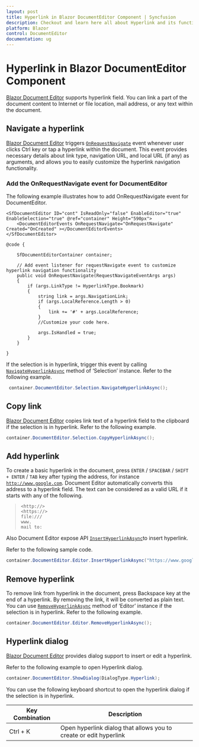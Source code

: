 ```yaml
---
layout: post
title: Hyperlink in Blazor DocumentEditor Component | Syncfusion
description: Checkout and learn here all about Hyperlink and its functionality in Syncfusion Blazor DocumentEditor component and more.
platform: Blazor
control: DocumentEditor
documentation: ug
---
```


# Hyperlink in Blazor DocumentEditor Component

[Blazor Document Editor](https://www.syncfusion.com/blazor-components/blazor-word-processor) supports hyperlink field. You can link a part of the document content to Internet or file location, mail address, or any text within the document.

## Navigate a hyperlink

[Blazor Document Editor](https://www.syncfusion.com/blazor-components/blazor-word-processor) triggers [`OnRequestNavigate`](https://help.syncfusion.com/cr/blazor/Syncfusion.Blazor.DocumentEditor.DocumentEditorEvents.html#Syncfusion_Blazor_DocumentEditor_DocumentEditorEvents_OnRequestNavigate) event whenever user clicks Ctrl key or tap a hyperlink within the document. This event provides necessary details about link type, navigation URL, and local URL (if any) as arguments, and allows you to easily customize the hyperlink navigation functionality. 

### Add the OnRequestNavigate event for DocumentEditor

The following example illustrates how to add OnRequestNavigate event for DocumentEditor.

```cshtml
<SfDocumentEditor ID="cont" IsReadOnly="false" EnableEditor="true" EnableSelection="true" @ref="container" Height="590px">
    <DocumentEditorEvents OnRequestNavigate="OnRequestNavigate" Created="OnCreated" ></DocumentEditorEvents>
</SfDocumentEditor>

@code {

    SfDocumentEditorContainer container;

    // Add event listener for requestNavigate event to customize hyperlink navigation functionality
    public void OnRequestNavigate(RequestNavigateEventArgs args)
    {
        if (args.LinkType != HyperlinkType.Bookmark)
        {
            string link = args.NavigationLink;
            if (args.LocalReference.Length > 0)
            {
                link += '#' + args.LocalReference;
            }
            //Customize your code here.
            
            args.IsHandled = true;
        }
    }

}

```

If the selection is in hyperlink, trigger this event by calling [`NavigateHyperlinkAsync`](https://help.syncfusion.com/cr/blazor/Syncfusion.Blazor.DocumentEditor.SelectionModule.html#Syncfusion_Blazor_DocumentEditor_SelectionModule_NavigateHyperlinkAsync) method of ‘Selection’ instance. Refer to the following example.

```csharp
 container.DocumentEditor.Selection.NavigateHyperlinkAsync();
```

## Copy link

[Blazor Document Editor](https://www.syncfusion.com/blazor-components/blazor-word-processor) copies link text of a hyperlink field to the clipboard if the selection is in hyperlink. Refer to the following example.

```csharp
container.DocumentEditor.Selection.CopyHyperlinkAsync();
```

## Add hyperlink

To create a basic hyperlink in the document, press `ENTER` / `SPACEBAR` / `SHIFT + ENTER` / `TAB` key after typing the address, for instance [`http://www.google.com`](http://www.google.com). Document Editor automatically converts this address to a hyperlink field. The text can be considered as a valid URL if it starts with any of the following.

> `<http://>`<br>
> `<https://>`<br>
> `file:///`<br>
> `www.`<br>
> `mail to:`<br>

Also Document Editor expose API [`InsertHyperlinkAsync`](https://help.syncfusion.com/cr/blazor/Syncfusion.Blazor.DocumentEditor.EditorModule.html#Syncfusion_Blazor_DocumentEditor_EditorModule_InsertHyperlinkAsync_System_String_System_String_)to insert hyperlink.

Refer to the following sample code.

```csharp
container.DocumentEditor.Editor.InsertHyperlinkAsync("https://www.google.com", "Google");
```

## Remove hyperlink

To remove link from hyperlink in the document, press Backspace key at the end of a hyperlink. By removing the link, it will be converted as plain text. You can use [`RemoveHyperlinkAsync`](https://help.syncfusion.com/cr/blazor/Syncfusion.Blazor.DocumentEditor.EditorModule.html#Syncfusion_Blazor_DocumentEditor_EditorModule_RemoveHyperlinkAsync) method of ‘Editor’ instance if the selection is in hyperlink. Refer to the following example.

```csharp
container.DocumentEditor.Editor.RemoveHyperlinkAsync();
```

## Hyperlink dialog

[Blazor Document Editor](https://www.syncfusion.com/blazor-components/blazor-word-processor) provides dialog support to insert or edit a hyperlink. 

Refer to the following example to open Hyperlink dialog.

```csharp
container.DocumentEditor.ShowDialog(DialogType.Hyperlink);
```

You can use the following keyboard shortcut to open the hyperlink dialog if the selection is in hyperlink.

| Key Combination | Description |
|-----------------|-------------|
|Ctrl + K | Open hyperlink dialog that allows you to create or edit hyperlink|